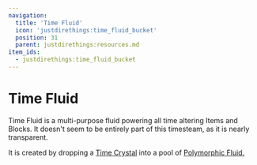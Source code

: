 ```yaml
---
navigation:
  title: 'Time Fluid'
  icon: 'justdirethings:time_fluid_bucket'
  position: 31
  parent: justdirethings:resources.md
item_ids:
  - justdirethings:time_fluid_bucket
---
```


# Time Fluid

Time Fluid is a multi-purpose fluid powering all time altering Items and Blocks. It doesn't seem to be entirely part of this timesteam, as it is nearly transparent.

It is created by dropping a [Time Crystal](./res_time_crystal.md) into a pool of [Polymorphic Fluid.](./res_polymorphic_fluid.md)
